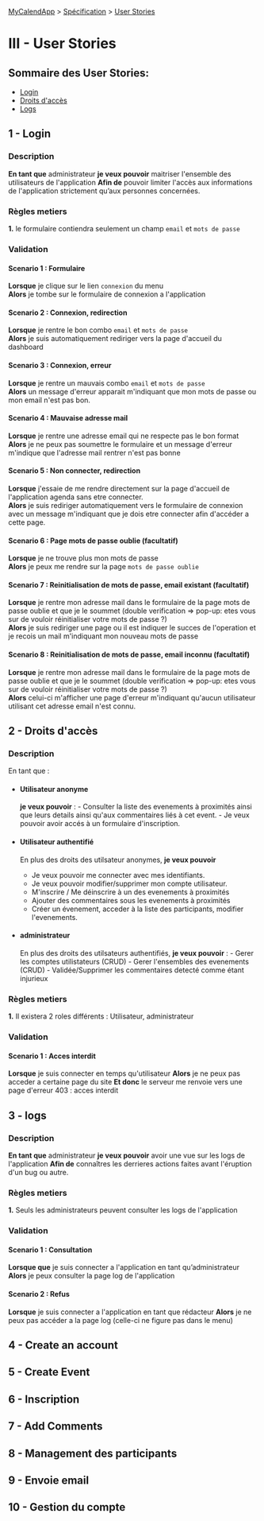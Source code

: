 [MyCalendApp](../README.md) > [Spécification](./specification.md) > [User Stories](./user_stories.md)

# III - User Stories
## Sommaire des User Stories:

- [Login](#1---login) 
- [Droits d'accès](#2---droits-daccès)
- [Logs](#3---logs)

## 1 - Login

### Description
**En tant que** administrateur **je veux pouvoir** maitriser l'ensemble des utilisateurs de l'application **Afin de** pouvoir limiter l'accès aux informations de l'application strictement qu’aux personnes concernées. 

### Règles metiers
**1.** le formulaire contiendra seulement un champ `email` et `mots de passe`

### Validation
#### Scenario 1 : Formulaire
**Lorsque** je clique sur le lien `connexion` du menu  
**Alors** je tombe sur le formulaire de connexion a l'application
#### Scenario 2 : Connexion, redirection
**Lorsque** je rentre le bon combo `email` et `mots de passe`  
**Alors** je suis automatiquement rediriger vers la page d'accueil du dashboard 
#### Scenario 3 : Connexion, erreur
**Lorsque** je rentre un mauvais combo `email` et `mots de passe`  
**Alors** un message d'erreur apparait m'indiquant que mon mots de passe ou mon email n'est pas bon.
#### Scenario 4 : Mauvaise adresse mail
**Lorsque** je rentre une adresse email qui ne respecte pas le bon format  
**Alors** je ne peux pas soumettre le formulaire et un message d'erreur m'indique que l'adresse mail rentrer n'est pas bonne
#### Scenario 5 : Non connecter, redirection
**Lorsque** j'essaie de me rendre directement sur la page d'accueil de l'application agenda sans etre connecter.  
**Alors** je suis rediriger automatiquement vers le formulaire de connexion avec un message m'indiquant que je dois etre connecter afin d'accéder a cette page. 

#### Scenario 6 : Page mots de passe oublie (facultatif)
**Lorsque** je ne trouve plus mon mots de passe  
**Alors** je peux me rendre sur la page `mots de passe oublie`

#### Scenario 7 : Reinitialisation de mots de passe, email existant (facultatif)
**Lorsque** je rentre mon adresse mail dans le formulaire de la page mots de passe oublie et que je le soummet (double verification => pop-up: etes vous sur de vouloir réinitialiser votre mots de passe ?)  
**Alors** je suis rediriger une page ou il est indiquer le succes de l'operation et je recois un mail m'indiquant mon nouveau mots de passe

#### Scenario 8 : Reinitialisation de mots de passe, email inconnu (facultatif)
**Lorsque** je rentre mon adresse mail dans le formulaire de la page mots de passe oublie et que je le soummet (double verification => pop-up: etes vous sur de vouloir réinitialiser votre mots de passe ?)  
**Alors** celui-ci m'afficher une page d'erreur m'indiquant qu'aucun utilisateur utilisant cet adresse email n'est connu.


## 2 - Droits d'accès

### Description

En tant que :
- #### Utilisateur anonyme
    **je veux pouvoir** : 
        - Consulter la liste des evenements à proximités ainsi que leurs details ainsi qu'aux commentaires liés à cet event. 
        - Je veux pouvoir avoir accés à un formulaire d'inscription. 

- #### Utilisateur authentifié
    En plus des droits des utilsateur anonymes, **je veux pouvoir** 
    - Je veux pouvoir me connecter avec mes identifiants.
    - Je veux pouvoir modifier/supprimer mon compte utilisateur.
    - M'inscrire / Me déinscrire à un des evenements à proximités
    - Ajouter des commentaires sous les evenements à proximités
    - Créer un évenement, acceder à la liste des participants, modifier l'evenements.

- #### administrateur
    En plus des droits des utilsateurs authentifiés, **je veux pouvoir** : 
        - Gerer les comptes utilistateurs (CRUD)
        - Gerer l'ensembles des evenements (CRUD)
        - Validée/Supprimer les commentaires detecté comme étant injurieux

### Règles metiers
**1.** Il existera 2 roles différents : Utilisateur, administrateur

### Validation
#### Scenario 1 : Acces interdit
**Lorsque** je suis connecter en temps qu'utilisateur 
**Alors** je ne peux pas acceder a certaine page du site
**Et donc** le serveur me renvoie vers une page d'erreur 403 : acces interdit


## 3 - logs
### Description
**En tant que** administrateur **je veux pouvoir** avoir une vue sur les logs de l'application **Afin de** connaîtres les derrieres actions faites avant l'éruption d'un bug ou autre. 

### Règles metiers
**1.** Seuls les administrateurs peuvent consulter les logs de l'application

### Validation
#### Scenario 1 : Consultation
**Lorsque que** je suis connecter a l'application en tant qu’administrateur
**Alors** je peux consulter la page log de l'application
#### Scenario 2 : Refus
**Lorsque** je suis connecter a l'application en tant que rédacteur
**Alors** je ne peux pas accéder a la page log (celle-ci ne figure pas dans le menu)

## 4 - Create an account
## 5 - Create Event
## 6 - Inscription
## 7 - Add Comments
## 8 - Management des participants
## 9 - Envoie email
## 10 - Gestion du compte
